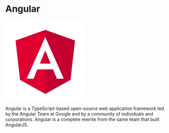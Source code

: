 # Angular

![](../../../../.gitbook/assets/image%20%2816%29.png)

Angular is a TypeScript-based open-source web application framework led by the Angular Team at Google and by a community of individuals and corporations. Angular is a complete rewrite from the same team that built AngularJS.

